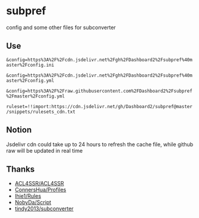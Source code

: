 # subpref
config and some other files for subconverter

## Use
`&config=https%3A%2F%2Fcdn.jsdelivr.net%2Fgh%2FDashboard2%2Fsubpref%40master%2Fconfig.ini`

`&config=https%3A%2F%2Fcdn.jsdelivr.net%2Fgh%2FDashboard2%2Fsubpref%40master%2Fconfig.yml`

`&config=https%3A%2F%2Fraw.githubusercontent.com%2FDashboard2%2Fsubpref%2Fmaster%2Fconfig.yml`

`ruleset=!!import:https://cdn.jsdelivr.net/gh/Dashboard2/subpref@master/snippets/rulesets_cdn.txt`

## Notion

Jsdelivr cdn could take up to 24 hours to refresh the cache file, while github raw will be updated in real time

## Thanks
- [ACL4SSR/ACL4SSR](https://github.com/ACL4SSR/ACL4SSR)
- [ConnersHua/Profiles](https://github.com/ConnersHua/Profiles)
- [lhie1/Rules](https://github.com/lhie1/Rules)
- [NobyDa/Script](https://github.com/NobyDa/Script)
- [tindy2013/subconverter](https://github.com/tindy2013/subconverter)
